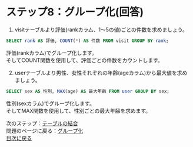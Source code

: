 # ステップ8：グループ化(回答)

1. visitテーブルより評価(rankカラム、1〜5の値)ごとの件数を求めましょう。  

```sql
SELECT rank AS 評価, COUNT(*) AS 件数 FROM visit GROUP BY rank;
```

評価(rankカラム)でグループ化します。  
そしてCOUNT関数を使用して、評価ごとの件数をカウントします。  

2. userテーブルより男性、女性それぞれの年齢(ageカラム)から最大値を求めましょう。    

```sql
SELECT sex AS 性別, MAX(age) AS 最大年齢 FROM user GROUP BY sex;
```

性別(sexカラム)でグループ化します。  
そしてMAX関数を使用して、性別ごとの最大年齢を求めます。  

次のステップ：[テーブルの結合](009-join.md)  
問題のページに戻る：[グループ化](008-group.md)  
[目次に戻る](README.md)
